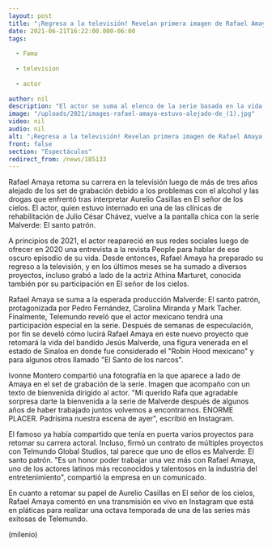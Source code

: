 ```yaml
---
layout: post
title: "¡Regresa a la televisión! Revelan primera imagen de Rafael Amaya en la serie 'Malverde'"
date: 2021-06-21T16:22:00.000-06:00
tags:
  
  - Fama
  
  - television
  
  - actor
  
author: nil
description: "El actor se suma al elenco de la serie basada en la vida del bandido mexicano Jesús Malverde, considerado 'El Santo de los narcos'."
image: "/uploads/2021/images-rafael-amaya-estuvo-alejado-de_(1).jpg"
video: nil
audio: nil
alt: "¡Regresa a la televisión! Revelan primera imagen de Rafael Amaya en la serie 'Malverde'"
front: false
section: "Espectáculos"
redirect_from: /news/185133
---
```


Rafael Amaya retoma su carrera en la televisión luego de más de tres años alejado de los set de grabación debido a los problemas con el alcohol y las drogas que enfrentó tras interpretar Aurelio Casillas en El señor de los cielos. El actor, quien estuvo internado en una de las clínicas de rehabilitación de Julio César Chávez, vuelve a la pantalla chica con la serie Malverde: El santo patrón.  

A principios de 2021, el actor reapareció en sus redes sociales luego de ofrecer en 2020 una entrevista a la revista People para hablar de ese oscuro episodio de su vida. Desde entonces, Rafael Amaya ha preparado su regreso a la televisión, y en los últimos meses se ha sumado a diversos proyectos, incluso grabó a lado de la actriz Athina Marturet, conocida también por su participación en El señor de los cielos. 

Rafael Amaya se suma a la esperada producción Malverde: El santo patrón, protagonizada por Pedro Fernández, Carolina Miranda y Mark Tacher. Finalmente, Telemundo reveló que el actor mexicano tendrá una participación especial en la serie.  Después de semanas de especulación, por fin se develó cómo lucirá Rafael Amaya en este nuevo proyecto que retomará la vida del bandido Jesús Malverde, una figura venerada en el estado de Sinaloa en donde fue considerado el "Robin Hood mexicano" y para algunos otros llamado "El Santo de los narcos".

Ivonne Montero compartió una fotografía en la que aparece a lado de Amaya en el set de grabación de la serie. Imagen que acompaño con un texto de bienvenida dirigido al actor. "Mi querido Rafa que agradable sorpresa darte la bienvenida a la serie de Malverde después de algunos años de haber trabajado juntos volvemos a encontrarnos. ENORME PLACER. Padrísima nuestra escena de ayer", escribió en Instagram.

El famoso ya había compartido que tenía en puerta varios proyectos para retomar su carrera actoral. Incluso, firmó un contrato de múltiples proyectos con Telmundo Global Studios, tal parece que uno de ellos es Malverde: El santo patrón.  "Es un honor poder trabajar una vez más con Rafael Amaya, uno de los actores latinos más reconocidos y talentosos en la industria del entretenimiento", compartió la empresa en un comunicado.

En cuanto a retomar su papel de Aurelio Casillas en El señor de los cielos, Rafael Amaya comentó en una transmisión en vivo en Instagram que está en pláticas para realizar una octava temporada de una de las series más exitosas de Telemundo.  

(milenio)